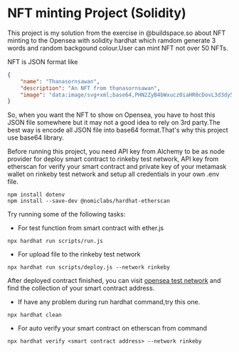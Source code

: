 # NFT minting Project (Solidity)

This project is my solution from the exercise in @buildspace.so about NFT minting to the Opensea with solidity hardhat which ramdom generate 3 words and random backgound colour.User can mint NFT not over 50 NFTs.

NFT is JSON format like

```json
{
    "name": "Thanasornsawan",
    "description": "An NFT from thanasornsawan",
    "image": "data:image/svg+xml;base64,PHN2ZyB4bWxucz0iaHR0cDovL3d3dy53My5vcmcvMjAwMC9zdmciIHByZXNlcnZlQXNwZWN0UmF0aW89InhNaW5ZTWluIG1lZXQiIHZpZXdCb3g9IjAgMCAzNTAgMzUwIj4KICAgIDxzdHlsZT4uYmFzZSB7IGZpbGw6IHdoaXRlOyBmb250LWZhbWlseTogc2VyaWY7IGZvbnQtc2l6ZTogMTRweDsgfTwvc3R5bGU+CiAgICA8cmVjdCB3aWR0aD0iMTAwJSIgaGVpZ2h0PSIxMDAlIiBmaWxsPSJibGFjayIgLz4KICAgIDx0ZXh0IHg9IjUwJSIgeT0iNTAlIiBjbGFzcz0iYmFzZSIgZG9taW5hbnQtYmFzZWxpbmU9Im1pZGRsZSIgdGV4dC1hbmNob3I9Im1pZGRsZSI+VGhhbmFzb3Juc2F3YW48L3RleHQ+Cjwvc3ZnPg=="
}
```
So, when you want the NFT to show on Opensea, you have to host this JSON file somewhere but it may not a good idea to rely on 3rd party.The best way is encode all JSON file into base64 format.That's why this project use base64 library.

Before running this project, you need API key from Alchemy to be as node provider for deploy smart contract to rinkeby test network, API key from etherscan for verify your smart contract and private key of your metamask wallet on rinkeby test network and setup all credentials in your own .env file.

```shell
npm install dotenv
npm install --save-dev @nomiclabs/hardhat-etherscan
```

Try running some of the following tasks:

- For test function from smart contract with ether.js
```shell
npx hardhat run scripts/run.js 
```

- For upload file to the rinkeby test network
```shell
npx hardhat run scripts/deploy.js --network rinkeby
```
After deployed contract finished, you can visit [opensea test network](https://testnets.opensea.io) and find the collection of your smart contract address.

- If have any problem during run hardhat command,try this one.
```shell
npx hardhat clean
```
- For auto verify your smart contract on etherscan from command
```shell
npx hardhat verify <smart contract address> --network rinkeby
```
